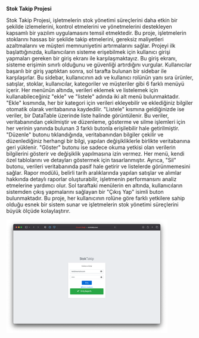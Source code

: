 <b>Stok Takip Projesi</b>

Stok Takip Projesi, işletmelerin stok yönetimi süreçlerini daha etkin bir şekilde izlemelerini, kontrol etmelerini ve yönetmelerini destekleyen kapsamlı bir yazılım uygulamasını temsil etmektedir. Bu proje, işletmelerin stoklarını hassas bir şekilde takip etmelerini, gereksiz maliyetleri azaltmalarını ve müşteri memnuniyetini artırmalarını sağlar. Projeyi ilk başlattığınızda, kullanıcıların sisteme erişebilmek için kullanıcı girişi yapmaları gereken bir giriş ekranı ile karşılaşmaktayız. Bu giriş ekranı, sisteme erişimin sınırlı olduğunu ve güvenliği artırdığını vurgular. Kullanıcılar başarılı bir giriş yaptıktan sonra, sol tarafta bulunan bir sidebar ile karşılaşırlar. Bu sidebar, kullanıcının adı ve kullanıcı rolünün yanı sıra ürünler, satışlar, stoklar, kullanıcılar, kategoriler ve müşteriler gibi 6 farklı menüyü içerir. Her menünün altında, verileri eklemek ve listelemek için kullanabileceğiniz "ekle" ve "listele" adında iki alt menü bulunmaktadır. "Ekle" kısmında, her bir kategori için verileri ekleyebilir ve eklediğiniz bilgiler otomatik olarak veritabanına kaydedilir. "Listele" kısmına geldiğinizde ise veriler, bir DataTable üzerinde liste halinde görüntülenir. Bu veriler, veritabanından çekilmiştir ve düzenleme, gösterme ve silme işlemleri için her verinin yanında bulunan 3 farklı butonla erişilebilir hale getirilmiştir. "Düzenle" butonu tıklandığında, veritabanından bilgiler çekilir ve düzenlediğiniz herhangi bir bilgi, yapılan değişikliklerle birlikte veritabanına geri yüklenir. "Göster" butonu ise sadece okuma yetkisi olan verilerin bilgilerini gösterir ve değişiklik yapılmasına izin vermez. Her menü, kendi özel tablolarını ve detayları göstermek için tasarlanmıştır. Ayrıca, "Sil" butonu, verileri veritabanında pasif hale getirir ve listelerde görünmemesini sağlar. Rapor modülü, belirli tarih aralıklarında yapılan satışlar ve alımlar hakkında detaylı raporlar oluşturabilir, işletmenin performansını analiz etmelerine yardımcı olur. Sol taraftaki menülerin en altında, kullanıcıların sistemden çıkış yapmalarını sağlayan bir "Çıkış Yap" isimli buton bulunmaktadır. Bu proje, her kullanıcının rolüne göre farklı yetkilere sahip olduğu esnek bir sistem sunar ve işletmelerin stok yönetimi süreçlerini büyük ölçüde kolaylaştırır.

![img_1.png](img_1.png)